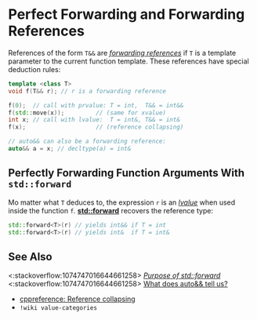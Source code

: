 # Perfect Forwarding and Forwarding References

References of the form `T&&` are
*[forwarding references](https://en.cppreference.com/w/cpp/language/reference#Forwarding_references)*
if `T` is a template parameter to the current function template.
These references have special deduction rules:
```cpp
template <class T>
void f(T&& r); // r is a forwarding reference

f(0);  // call with prvalue: T = int,  T&& = int&&
f(std::move(x));         // (same for xvalue)
int x; // call with lvalue:  T = int&, T&& = int&
f(x);                    // (reference collapsing)

// auto&& can also be a forwarding reference:
auto&& a = x; // decltype(a) = int&
```

## Perfectly Forwarding Function Arguments With `std::forward`
Mo matter what `T` deduces to, the expression `r`
is an
*[lvalue](https://en.cppreference.com/w/cpp/language/value_category#lvalue)*
when used inside the function `f`.
**[std::forward](https://en.cppreference.com/w/cpp/utility/forward)**
recovers the reference type:
```cpp
std::forward<T>(r) // yields int&& if T = int
std::forward<T>(r) // yields int&  if T = int&
```

## See Also
<:stackoverflow:1074747016644661258>
*[Purpose of std::forward](https://stackoverflow.com/q/3582001/5740428)*<br>
<:stackoverflow:1074747016644661258>
[What does auto&& tell us?](https://stackoverflow.com/q/13230480/5740428)<br>
- [cppreference: Reference collapsing](https://en.cppreference.com/w/cpp/language/reference#Reference_collapsing)
- `!wiki value-categories`
